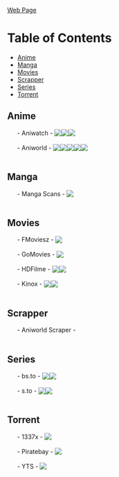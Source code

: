 <a href="https://ydfdas1f546g1df.github.io/streamSites/">Web Page</a>

# Table of Contents
* [Anime](#Anime)
* [Manga](#Manga)
* [Movies](#Movies)
* [Scrapper](#Scrapper)
* [Series](#Series)
* [Torrent](#Torrent)

## Anime
<a href='https://aniwatch.to/' style='display: flex; align-items: center; text-decoration: none;'>
<img src='https://aniwatch.to/favicon.ico' align='left' height='16' width='16'>
&nbsp;-&nbsp;
<span>Aniwatch</span>
&nbsp;-&nbsp;
 <img src='https://raw.githubusercontent.com/stevenrskelton/flag-icon/master/png/16/country-4x3/us.png'/>
 <img src='https://raw.githubusercontent.com/stevenrskelton/flag-icon/master/png/16/country-4x3/jp.png'/>
 <img src='https://raw.githubusercontent.com/stevenrskelton/flag-icon/master/png/16/country-4x3/cn.png'/>
</a>

<br/>

<a href='https://aniworld.to' style='display: flex; align-items: center; text-decoration: none;'>
<img src='https://aniworld.to/favicon.ico' align='left' height='16' width='16'>
&nbsp;-&nbsp;
<span>Aniworld</span>
&nbsp;-&nbsp;
 <img src='https://raw.githubusercontent.com/stevenrskelton/flag-icon/master/png/16/country-4x3/de.png'/>
 <img src='https://raw.githubusercontent.com/stevenrskelton/flag-icon/master/png/16/country-4x3/us.png'/>
 <img src='https://raw.githubusercontent.com/stevenrskelton/flag-icon/master/png/16/country-4x3/jp.png'/>
 <img src='https://raw.githubusercontent.com/stevenrskelton/flag-icon/master/png/16/country-4x3/cn.png'/>
 <img src='https://raw.githubusercontent.com/stevenrskelton/flag-icon/master/png/16/country-4x3/kr.png'/>
</a>

<br/>

## Manga
<a href='https://manga-scans.com/' style='display: flex; align-items: center; text-decoration: none;'>
<img src='https://manga-scans.com/wp-content/uploads/2022/09/MANGA-SCANS.png' align='left' height='16' width='16'>
&nbsp;-&nbsp;
<span>Manga Scans</span>
&nbsp;-&nbsp;
 <img src='https://raw.githubusercontent.com/stevenrskelton/flag-icon/master/png/16/country-4x3/us.png'/>
</a>

<br/>

## Movies
<a href='https://fmoviesz.to/home' style='display: flex; align-items: center; text-decoration: none;'>
<img src='https://fmoviesz.to/assets/sites/fmovies/favicon.png' align='left' height='16' width='16'>
&nbsp;-&nbsp;
<span>FMoviesz</span>
&nbsp;-&nbsp;
 <img src='https://raw.githubusercontent.com/stevenrskelton/flag-icon/master/png/16/country-4x3/us.png'/>
</a>

<br/>

<a href='https://gomovies.sx/' style='display: flex; align-items: center; text-decoration: none;'>
<img src='https://img.gomovies.sx/xxrz/100x100/100/0e/4f/0e4f2afdf89885ca9c515789282ef837/0e4f2afdf89885ca9c515789282ef837.png' align='left' height='16' width='16'>
&nbsp;-&nbsp;
<span>GoMovies</span>
&nbsp;-&nbsp;
 <img src='https://raw.githubusercontent.com/stevenrskelton/flag-icon/master/png/16/country-4x3/us.png'/>
</a>

<br/>

<a href='https://hdfilme.to/' style='display: flex; align-items: center; text-decoration: none;'>
<img src='https://hdfilme.to/templates/hdfilme/images/logo-hdfilme.svg' align='left' height='16' width='16'>
&nbsp;-&nbsp;
<span>HDFilme</span>
&nbsp;-&nbsp;
 <img src='https://raw.githubusercontent.com/stevenrskelton/flag-icon/master/png/16/country-4x3/de.png'/>
 <img src='https://raw.githubusercontent.com/stevenrskelton/flag-icon/master/png/16/country-4x3/us.png'/>
</a>

<br/>

<a href='https://kinox.to' style='display: flex; align-items: center; text-decoration: none;'>
<img src='https://kinox.today/templates/Kinox/gr/favicon.ico' align='left' height='16' width='16'>
&nbsp;-&nbsp;
<span>Kinox</span>
&nbsp;-&nbsp;
 <img src='https://raw.githubusercontent.com/stevenrskelton/flag-icon/master/png/16/country-4x3/de.png'/>
 <img src='https://raw.githubusercontent.com/stevenrskelton/flag-icon/master/png/16/country-4x3/us.png'/>
</a>

<br/>

## Scrapper
<a href='https://github.com/wolfswolke/aniworld_scraper' style='display: flex; align-items: center; text-decoration: none;'>
<img src='https://github.com/favicon.ico' align='left' height='16' width='16'>
&nbsp;-&nbsp;
<span>Aniworld Scraper</span>
&nbsp;-&nbsp;
</a>

<br/>

## Series
<a href='https://bs.to' style='display: flex; align-items: center; text-decoration: none;'>
<img src='https://bs.to/favicon.ico' align='left' height='16' width='16'>
&nbsp;-&nbsp;
<span>bs.to</span>
&nbsp;-&nbsp;
 <img src='https://raw.githubusercontent.com/stevenrskelton/flag-icon/master/png/16/country-4x3/de.png'/>
 <img src='https://raw.githubusercontent.com/stevenrskelton/flag-icon/master/png/16/country-4x3/us.png'/>
</a>

<br/>

<a href='https://s.to' style='display: flex; align-items: center; text-decoration: none;'>
<img src='https://s.to/favicon.ico' align='left' height='16' width='16'>
&nbsp;-&nbsp;
<span>s.to</span>
&nbsp;-&nbsp;
 <img src='https://raw.githubusercontent.com/stevenrskelton/flag-icon/master/png/16/country-4x3/de.png'/>
 <img src='https://raw.githubusercontent.com/stevenrskelton/flag-icon/master/png/16/country-4x3/us.png'/>
</a>

<br/>

## Torrent
<a href='https://1337x.to/' style='display: flex; align-items: center; text-decoration: none;'>
<img src='https://1337x.to/favicon.ico' align='left' height='16' width='16'>
&nbsp;-&nbsp;
<span>1337x</span>
&nbsp;-&nbsp;
 <img src='https://raw.githubusercontent.com/stevenrskelton/flag-icon/master/png/16/country-4x3/us.png'/>
</a>

<br/>

<a href='https://thepiratebay.org/' style='display: flex; align-items: center; text-decoration: none;'>
<img src='https://thepiratebay.org/favicon.ico' align='left' height='16' width='16'>
&nbsp;-&nbsp;
<span>Piratebay</span>
&nbsp;-&nbsp;
 <img src='https://raw.githubusercontent.com/stevenrskelton/flag-icon/master/png/16/country-4x3/us.png'/>
</a>

<br/>

<a href='https://yts.mx/' style='display: flex; align-items: center; text-decoration: none;'>
<img src='https://yts.mx/assets/images/website/favicon.ico' align='left' height='16' width='16'>
&nbsp;-&nbsp;
<span>YTS</span>
&nbsp;-&nbsp;
 <img src='https://raw.githubusercontent.com/stevenrskelton/flag-icon/master/png/16/country-4x3/us.png'/>
</a>

<br/>

